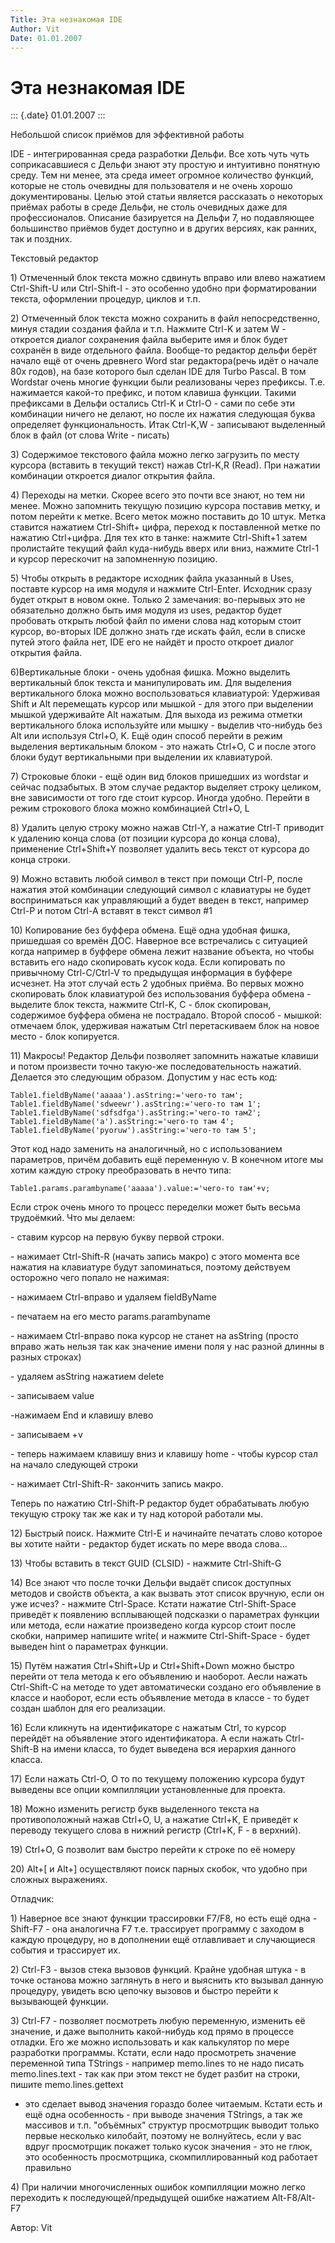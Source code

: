 ```yaml
---
Title: Эта незнакомая IDE
Author: Vit
Date: 01.01.2007
---
```



Эта незнакомая IDE
==================

::: {.date}
01.01.2007
:::

Небольшой список приёмов для эффективной работы

IDE - интегрированная среда разработки Дельфи. Все хоть чуть чуть
соприкасавшиеся с Дельфи знают эту простую и интуитивно понятную среду.
Тем ни менее, эта среда имеет огромное количество функций, которые не
столь очевидны для пользователя и не очень хорошо документированы. Целью
этой статьи является рассказать о некоторых приёмах работы в среде
Дельфи, не столь очевидных даже для профессионалов. Описание базируется
на Дельфи 7, но подавляющее большинство приёмов будет доступно и в
других версиях, как ранних, так и поздних.

Текстовый редактор

1\) Отмеченный блок текста можно сдвинуть вправо или влево нажатием
Ctrl-Shift-U или Ctrl-Shift-I - это особенно удобно при форматировании
текста, оформлении процедур, циклов и т.п.

2\) Отмеченный блок текста можно сохранить в файл непосредственно, минуя
стадии создания файла и т.п. Нажмите Ctrl-K и затем W - откроется диалог
сохранения файла выберите имя и блок будет сохранён в виде отдельного
файла. Вообще-то редактор дельфи берёт начало ещё от очень древнего Word
star редактора(речь идёт о начале 80х годов), на базе которого был
сделан IDE для Turbo Pascal. В том Wordstar очень многие функции были
реализованы через префиксы. Т.е. нажимается какой-то префикс, и потом
клавиша функции. Такими префиксами в Дельфи остались Ctrl-K и Ctrl-O -
сами по себе эти комбинации ничего не делают, но после их нажатия
следующая буква определяет функциональность. Итак Ctrl-K,W - записывают
выделенный блок в файл (от слова Write - писать)

3\) Содержимое текстового файла можно легко загрузить по месту курсора
(вставить в текущий текст) нажав Ctrl-K,R (Read). При нажатии комбинации
откроется диалог открытия файла.

4\) Переходы на метки. Скорее всего это почти все знают, но тем ни менее.
Можно запомнить текущую позицию курсора поставив метку, и потом перейти
к метке. Всего меток можно поставить до 10 штук. Метка ставится нажатием
Ctrl-Shift+ цифра, переход к поставленной метке по нажатию Ctrl+цифра.
Для тех кто в танке: нажмите Ctrl-Shift+1 затем пролистайте текущий файл
куда-нибудь вверх или вниз, нажмите Ctrl-1 и курсор перескочит на
запомненную позицию.

5\) Чтобы открыть в редакторе исходник файла указанный в Uses, поставте
курсор на имя модуля и нажмите Ctrl-Enter. Исходник сразу будет открыт в
новом окне. Только 2 замечания: во-перывых это не обязательно должно
быть имя модуля из uses, редактор будет пробовать открыть любой файл по
имени слова над которым стоит курсор, во-вторых IDE должно знать где
искать файл, если в списке путей этого файла нет, IDE его не найдёт и
просто откроет диалог открытия файла.

6)Вертикальные блоки - очень удобная фишка. Можно выделить вертикальный
блок текста и манипулировать им. Для выделения вертикального блока можно
воспользоваться клавиатурой: Удерживая Shift и Alt перемещать курсор или
мышкой - для этого при выделении мышкой удерживайте Alt нажатым. Для
выхода из режима отметки вертикального блока используйте или мышку -
выделив что-нибудь без Alt или используя Ctrl+O, K. Ещё один способ
перейти в режим выделения вертикальным блоком - это нажать Ctrl+O, C и
после этого блоки будут вертикальными при выделении их клавиатурой.

7\) Строковые блоки - ещё один вид блоков пришедших из wordstar и сейчас
подзабытых. В этом случае редактор выделяет строку целиком, вне
зависимости от того где стоит курсор. Иногда удобно. Перейти в режим
строкового блока можно комбинацией Ctrl+O, L

8\) Удалить целую строку можно нажав Ctrl-Y, а нажатие Ctrl-T приводит к
удалению конца слова (от позиции курсора до конца слова), применение
Ctrl+Shift+Y позволяет удалить весь текст от курсора до конца строки.

9\) Можно вставить любой символ в текст при помощи Ctrl-P, после нажатия
этой комбинации следующий символ с клавиатуры не будет восприниматься
как управляющий а будет введен в текст, например Ctrl-P и потом Ctrl-A
вставят в текст символ \#1

10\) Копирование без буффера обмена. Ещё одна удобная фишка, пришедшая со
времён ДОС. Наверное все встречались с ситуацией когда например в
буффере обмена лежит название объекта, но чтобы вставить его надо
скопировать кусок кода. Если копировать по привычному Ctrl-C/Ctrl-V то
предыдущая информация в буффере исчезнет. На этот случай есть 2 удобных
приёма. Во первых можно скопировать блок клавиатурой без использования
буффера обмена - выделите блок текста, нажмите Ctrl-K, C - блок
скопирован, содержимое буффера обмена не пострадало. Второй способ -
мышкой: отмечаем блок, удерживая нажатым Ctrl перетаскиваем блок на
новое место - блок копируется.

11\) Макросы! Редактор Дельфи позволяет запомнить нажатые клавиши и потом
произвести точно такую-же последовательность нажатий. Делается это
следующим образом. Допустим у нас есть код:

    Table1.fieldByName('aaaaa').asString:='чего-то там';
    Table1.fieldByName('sdweewr').asString:='чего-то там 1';
    Table1.fieldByName('sdfsdfga').asString:='чего-то там2';
    Table1.fieldByName('a').asString:='чего-то там 4';
    Table1.fieldByName('pyoruw').asString:='чего-то там 5';

Этот код надо заменить на аналогичный, но с использованием параметров,
причём добавить ещё переменную v. В конечном итоге мы хотим каждую
строку преобразовать в нечто типа:

    Table1.params.parambyname('aaaaa').value:='чего-то там'+v;

Если строк очень много то процесс переделки может быть весьма
трудоёмкий. Что мы делаем:

\- ставим курсор на первую букву первой строки.

\- нажимает Ctrl-Shift-R (начать запись макро) с этого момента все
нажатия на клавиатуре будут запоминаться, поэтому действуем осторожно
чего попало не нажимая:

\- нажимаем Ctrl-вправо и удаляем fieldByName

\- печатаем на его место params.parambyname

\- нажимаем Ctrl-вправо пока курсор не станет на asString (просто вправо
жать нельзя так как значение имени поля у нас разной длинны в разных
строках)

\- удаляем asString нажатием delete

\- записываем value

-нажимаем End и клавишу влево

\- записываем +v

\- теперь нажимаем клавишу вниз и клавишу home - чтобы курсор стал на
начало следующей строки

\- нажимает Ctrl-Shift-R- закончить запись макро.

Теперь по нажатию Ctrl-Shift-P редактор будет обрабатывать любую текущую
строку так же как и ту над которой работали мы.

12\) Быстрый поиск. Нажмите Ctrl-E и начинайте печатать слово которое вы
хотите найти - редактор будет искать по мере ввода слова\...

13\) Чтобы вставить в текст GUID (CLSID) - нажмите Ctrl-Shift-G

14\) Все знают что после точки Дельфи выдаёт список доступных методов и
свойств объекта, а как вызвать этот список вручную, если он уже исчез? -
нажмите Ctrl-Space. Кстати нажатие Ctrl-Shift-Space приведёт к появлению
всплывающей подсказки о параметрах функции или метода, если нажатие
произведено когда курсор стоит после скобки, например напишите write( и
нажмите Ctrl-Shift-Space - будет выведен hint о параметрах функции.

15\) Путём нажатия Ctrl+Shift+Up и Ctrl+Shift+Down можно быстро перейти
от тела метода к его объявлению и наоборот. Аесли нажать Ctrl-Shift-C на
методе то удет автоматически создано его объявление в классе и наоборот,
если есть объявление метода в классе - то будет создан шаблон для его
реализации.

16\) Если кликнуть на идентификаторе с нажатым Ctrl, то курсор перейдёт
на объявление этого идентификатора. А если нажать Ctrl-Shift-B на имени
класса, то будет выведена вся иерархия данного класса.

17\) Если нажать Ctrl-O, O то по текущему положению курсора будут
выведены все опции компилляции установленные для проекта.

18\) Можно изменить регистр букв выделенного текста на противоположный
нажав Ctrl+O, U, а нажатие Ctrl+K, E приведёт к переводу текущего слова
в нижний регистр (Ctrl+K, F - в верхний).

19\) Ctrl+O, G позволит вам быстро перейти к строке по её номеру

20\) Alt+\[ и Alt+\] осуществляют поиск парных скобок, что удобно при
сложных выражениях.

Отладчик:

1\) Наверное все знают функции трассировки F7/F8, но есть ещё одна -
Shift-F7 - она аналогична F7 т.е. трассирует программу с заходом в
каждую процедуру, но в дополнении ещё отлавливает и случающиеся события
и трассирует их.

2\) Ctrl-F3 - вызов стека вызовов функций. Крайне удобная штука - в точке
останова можно заглянуть в него и выяснить кто вызывал данную процедуру,
увидеть всю цепочку вызовов и быстро перейти к вызывающей функции.

3\) Ctrl-F7 - позволяет посмотреть любую переменную, изменить её
значение, и даже выполнить какой-нибудь код прямо в процессе отладки.
Его же можно использовать и как калькулятор по мере разработки
программы. Кстати, если надо просмотреть значение переменной типа
TStrings - например memo.lines то не надо писать memo.lines.text - так
как при этом текст не будет разбит на строки, пишите memo.lines.gettext
- это сделает вывод значения гораздо более читаемым. Кстати есть и ещё
одна особенность - при выводе значения TStrings, а так же массивов и
т.п. \"объёмных\" структур просмотрщик выводит только первые несколько
килобайт, поэтому не волнуйтесь, если у вас вдруг просмотрщик покажет
только кусок значения - это не глюк, это особенность просмотрщика,
скомпиллированный код работает правильно

4\) При наличии многочисленных ошибок компилляции можно легко переходить
к последующей/предыдущей ошибке нажатием Alt-F8/Alt-F7

Автор: Vit
